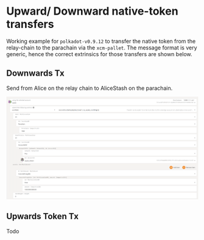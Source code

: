 # Upward/ Downward native-token transfers
Working example for `polkadot-v0.9.12` to transfer the native token from the relay-chain to the parachain
 via the `xcm-pallet`. The message format is very generic, hence the correct extrinsics for those transfers are shown below.

## Downwards Tx
Send from Alice on the relay chain to AliceStash on the parachain.

![downward-token-tx.png](downward-token-tx.png)

## Upwards Token Tx
Todo
